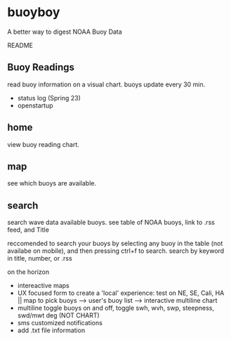 # buoyboy
A better way to digest NOAA Buoy Data

README

## Buoy Readings

read buoy information on a visual chart. buoys update every 30 min.

- status log (Spring 23)
- openstartup

## home

view buoy reading chart.

## map

see which buoys are available.

## search

search wave data available buoys.
see table of NOAA buoys, link to .rss feed, and Title

reccomended to search your buoys by selecting any buoy in the table (not availabe on mobile), and then pressing ctrl+f to search. search by keyword in title, number, or .rss 

on the horizon

- intereactive maps
- UX focused form to create a 'local' experience: test on NE, SE, Cali, HA || map to pick buoys --> user's buoy list --> interactive multiline chart
- multiline toggle buoys on and off, toggle swh, wvh, swp, steepness, swd/mwt deg (NOT CHART)
- sms customized notifications
- add .txt file information
